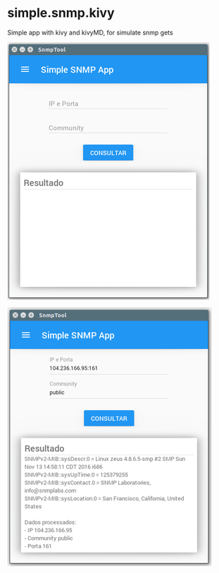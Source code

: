 # simple.snmp.kivy
Simple app with kivy and kivyMD, for simulate snmp gets

![Screen 1](/images/screen1.png)

![screen 2](/images/screen2.png)
